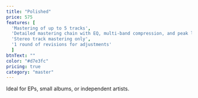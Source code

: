 ```yaml
---
title: "Polished"
price: 575
features: [
  'Mastering of up to 5 tracks', 
  'Detailed mastering chain with EQ, multi-band compression, and peak limiting', 
  'Stereo track mastering only', 
  '1 round of revisions for adjustments'
  ]
btnText: ""
color: "#d7e3fc"
pricing: true
category: "master"
---
```


Ideal for EPs, small albums, or independent artists.